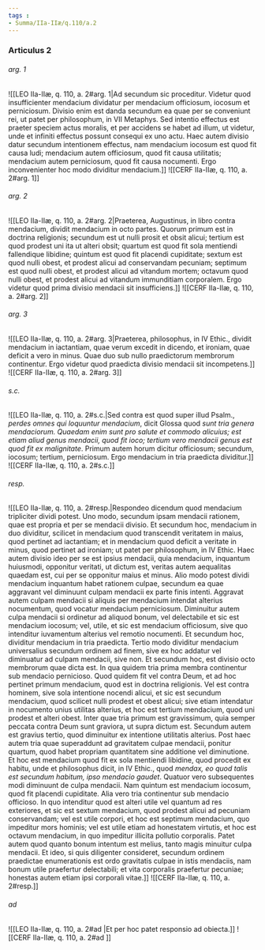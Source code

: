```yaml
---
tags : 
- Summa/IIa-IIæ/q.110/a.2
---
```


### Articulus 2

###### arg. 1
![[LEO IIa-IIæ, q. 110, a. 2#arg. 1|Ad secundum sic proceditur. Videtur quod insufficienter mendacium dividatur per mendacium officiosum, iocosum et perniciosum. Divisio enim est danda secundum ea quae per se conveniunt rei, ut patet per philosophum, in VII Metaphys. Sed intentio effectus est praeter speciem actus moralis, et per accidens se habet ad illum, ut videtur, unde et infiniti effectus possunt consequi ex uno actu. Haec autem divisio datur secundum intentionem effectus, nam mendacium iocosum est quod fit causa ludi; mendacium autem officiosum, quod fit causa utilitatis; mendacium autem perniciosum, quod fit causa nocumenti. Ergo inconvenienter hoc modo dividitur mendacium.]]
![[CERF IIa-IIæ, q. 110, a. 2#arg. 1]]

###### arg. 2
![[LEO IIa-IIæ, q. 110, a. 2#arg. 2|Praeterea, Augustinus, in libro contra mendacium, dividit mendacium in octo partes. Quorum primum est in doctrina religionis; secundum est ut nulli prosit et obsit alicui; tertium est quod prodest uni ita ut alteri obsit; quartum est quod fit sola mentiendi fallendique libidine; quintum est quod fit placendi cupiditate; sextum est quod nulli obest, et prodest alicui ad conservandam pecuniam; septimum est quod nulli obest, et prodest alicui ad vitandum mortem; octavum quod nulli obest, et prodest alicui ad vitandum immunditiam corporalem. Ergo videtur quod prima divisio mendacii sit insufficiens.]]
![[CERF IIa-IIæ, q. 110, a. 2#arg. 2]]

###### arg. 3
![[LEO IIa-IIæ, q. 110, a. 2#arg. 3|Praeterea, philosophus, in IV Ethic., dividit mendacium in iactantiam, quae verum excedit in dicendo, et ironiam, quae deficit a vero in minus. Quae duo sub nullo praedictorum membrorum continentur. Ergo videtur quod praedicta divisio mendacii sit incompetens.]]
![[CERF IIa-IIæ, q. 110, a. 2#arg. 3]]

###### s.c.
![[LEO IIa-IIæ, q. 110, a. 2#s.c.|Sed contra est quod super illud Psalm., *perdes omnes qui loquuntur mendacium*, dicit Glossa quod *sunt tria genera mendaciorum. Quaedam enim sunt pro salute et commodo alicuius; est etiam aliud genus mendacii, quod fit ioco; tertium vero mendacii genus est quod fit ex malignitate*. Primum autem horum dicitur officiosum; secundum, iocosum; tertium, perniciosum. Ergo mendacium in tria praedicta dividitur.]]
![[CERF IIa-IIæ, q. 110, a. 2#s.c.]]

###### resp.
![[LEO IIa-IIæ, q. 110, a. 2#resp.|Respondeo dicendum quod mendacium tripliciter dividi potest. Uno modo, secundum ipsam mendacii rationem, quae est propria et per se mendacii divisio. Et secundum hoc, mendacium in duo dividitur, scilicet in mendacium quod transcendit veritatem in maius, quod pertinet ad iactantiam; et in mendacium quod deficit a veritate in minus, quod pertinet ad ironiam; ut patet per philosophum, in IV Ethic. Haec autem divisio ideo per se est ipsius mendacii, quia mendacium, inquantum huiusmodi, opponitur veritati, ut dictum est, veritas autem aequalitas quaedam est, cui per se opponitur maius et minus. Alio modo potest dividi mendacium inquantum habet rationem culpae, secundum ea quae aggravant vel diminuunt culpam mendacii ex parte finis intenti. Aggravat autem culpam mendacii si aliquis per mendacium intendat alterius nocumentum, quod vocatur mendacium perniciosum. Diminuitur autem culpa mendacii si ordinetur ad aliquod bonum, vel delectabile et sic est mendacium iocosum; vel, utile, et sic est mendacium officiosum, sive quo intenditur iuvamentum alterius vel remotio nocumenti. Et secundum hoc, dividitur mendacium in tria praedicta. Tertio modo dividitur mendacium universalius secundum ordinem ad finem, sive ex hoc addatur vel diminuatur ad culpam mendacii, sive non. Et secundum hoc, est divisio octo membrorum quae dicta est. In qua quidem tria prima membra continentur sub mendacio pernicioso. Quod quidem fit vel contra Deum, et ad hoc pertinet primum mendacium, quod est in doctrina religionis. Vel est contra hominem, sive sola intentione nocendi alicui, et sic est secundum mendacium, quod scilicet nulli prodest et obest alicui; sive etiam intendatur in nocumento unius utilitas alterius, et hoc est tertium mendacium, quod uni prodest et alteri obest. Inter quae tria primum est gravissimum, quia semper peccata contra Deum sunt graviora, ut supra dictum est. Secundum autem est gravius tertio, quod diminuitur ex intentione utilitatis alterius. Post haec autem tria quae superaddunt ad gravitatem culpae mendacii, ponitur quartum, quod habet propriam quantitatem sine additione vel diminutione. Et hoc est mendacium quod fit ex sola mentiendi libidine, quod procedit ex habitu, unde et philosophus dicit, in IV Ethic., quod *mendax, eo quod talis est secundum habitum, ipso mendacio gaudet*. Quatuor vero subsequentes modi diminuunt de culpa mendacii. Nam quintum est mendacium iocosum, quod fit placendi cupiditate. Alia vero tria continentur sub mendacio officioso. In quo intenditur quod est alteri utile vel quantum ad res exteriores, et sic est sextum mendacium, quod prodest alicui ad pecuniam conservandam; vel est utile corpori, et hoc est septimum mendacium, quo impeditur mors hominis; vel est utile etiam ad honestatem virtutis, et hoc est octavum mendacium, in quo impeditur illicita pollutio corporalis. Patet autem quod quanto bonum intentum est melius, tanto magis minuitur culpa mendacii. Et ideo, si quis diligenter consideret, secundum ordinem praedictae enumerationis est ordo gravitatis culpae in istis mendaciis, nam bonum utile praefertur delectabili; et vita corporalis praefertur pecuniae; honestas autem etiam ipsi corporali vitae.]]
![[CERF IIa-IIæ, q. 110, a. 2#resp.]]

###### ad 
![[LEO IIa-IIæ, q. 110, a. 2#ad |Et per hoc patet responsio ad obiecta.]]
![[CERF IIa-IIæ, q. 110, a. 2#ad ]]

